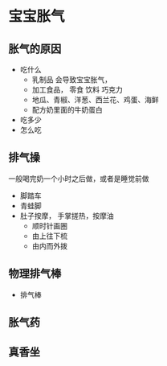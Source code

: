 # 宝宝胀气

## 胀气的原因

- 吃什么
    - 乳制品 会导致宝宝胀气，
    - 加工食品， 零食 饮料 巧克力
    - 地瓜、青椒、洋葱、西兰花、鸡蛋、海鲜
    - 配方奶里面的牛奶蛋白
- 吃多少
- 怎么吃


## 排气操

一般喝完奶一个小时之后做，或者是睡觉前做

- 脚踏车
- 青蛙脚
- 肚子按摩， 手掌搓热，按摩油
    - 顺时针画圈
    - 由上往下梳
    - 由内而外拨

## 物理排气棒

- 排气棒

## 胀气药
  

## 真香坐